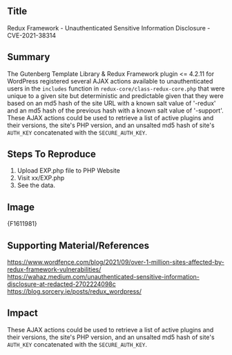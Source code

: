 ## Title
Redux Framework - Unauthenticated Sensitive Information Disclosure - CVE-2021-38314

## Summary
The Gutenberg Template Library & Redux Framework plugin <= 4.2.11 for WordPress registered several AJAX actions available to unauthenticated users in the `includes` function in `redux-core/class-redux-core.php` that were unique to a given site but deterministic and predictable given that they were based on an md5 hash of the site URL with a known salt value of '-redux' and an md5 hash of the previous hash with a known salt value of '-support'. These AJAX actions could be used to retrieve a list of active plugins and their versions, the site's PHP version, and an unsalted md5 hash of site's `AUTH_KEY` concatenated with the `SECURE_AUTH_KEY`.

## Steps To Reproduce
1. Upload EXP.php file to PHP Website
2. Visit xx/EXP.php
3. See the data.

## Image
{F1611981}

## Supporting Material/References
https://www.wordfence.com/blog/2021/09/over-1-million-sites-affected-by-redux-framework-vulnerabilities/
https://wahaz.medium.com/unauthenticated-sensitive-information-disclosure-at-redacted-2702224098c
https://blog.sorcery.ie/posts/redux_wordpress/

## Impact
These AJAX actions could be used to retrieve a list of active plugins and their versions, the site's PHP version, and an unsalted md5 hash of site's `AUTH_KEY` concatenated with the `SECURE_AUTH_KEY`.